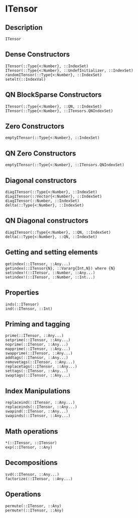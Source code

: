 # ITensor

## Description

```@docs
ITensor
```

## Dense Constructors

```@docs
ITensor(::Type{<:Number}, ::IndexSet)
ITensor(::Type{<:Number}, ::UndefInitializer, ::IndexSet)
randomITensor(::Type{<:Number}, ::IndexSet)
setelt(::IndexVal)
```

## QN BlockSparse Constructors

```@docs
ITensor(::Type{<:Number}, ::QN, ::IndexSet)
ITensor(::Type{<:Number}, ::ITensors.QNIndexSet)
```

## Zero Constructors

```@docs
emptyITensor(::Type{<:Number}, ::IndexSet)
```

## QN Zero Constructors

```@docs
emptyITensor(::Type{<:Number}, ::ITensors.QNIndexSet)
```

## Diagonal constructors

```@docs
diagITensor(::Type{<:Number}, ::IndexSet)
diagITensor(::Vector{<:Number}, ::IndexSet)
diagITensor(::Number, ::IndexSet)
delta(::Type{<:Number}, ::IndexSet)
```

## QN Diagonal constructors

```@docs
diagITensor(::Type{<:Number}, ::QN, ::IndexSet)
delta(::Type{<:Number}, ::QN, ::IndexSet)
```

## Getting and setting elements

```@docs
getindex(::ITensor, ::Any...)
getindex(::ITensor{N}, ::Vararg{Int,N}) where {N}
setindex!(::ITensor, ::Number, ::Any...)
setindex!(::ITensor, ::Number, ::Int...)
```

## Properties

```@docs
inds(::ITensor)
ind(::ITensor, ::Int)
```

## Priming and tagging

```@docs
prime(::ITensor, ::Any...)
setprime(::ITensor, ::Any...)
noprime(::ITensor, ::Any...)
mapprime(::ITensor, ::Any...)
swapprime(::ITensor, ::Any...)
addtags(::ITensor, ::Any...)
removetags(::ITensor, ::Any...)
replacetags(::ITensor, ::Any...)
settags(::ITensor, ::Any...)
swaptags(::ITensor, ::Any...)
```

## Index Manipulations

```@docs
replaceind(::ITensor, ::Any...)
replaceinds(::ITensor, ::Any...)
swapind(::ITensor, ::Any...)
swapinds(::ITensor, ::Any...)
```

## Math operations

```@docs
*(::ITensor, ::ITensor)
exp(::ITensor, ::Any)
```

## Decompositions
```@docs
svd(::ITensor, ::Any...)
factorize(::ITensor, ::Any...)
```

## Operations

```@docs
permute(::ITensor, ::Any)
permute!(::ITensor, ::Any)
```

